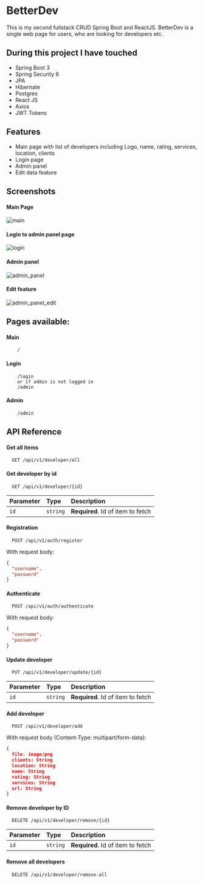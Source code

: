 
# BetterDev

This is my second fullstack CRUD Spring Boot and ReactJS.
BetterDev is a single web page for users, who are looking for developers etc.

## During this project I have touched

- Spring Boot 3
- Spring Security 6
- JPA
- Hibernate
- Postgres
- React JS
- Axios
- JWT Tokens

## Features

- Main page with list of developers including Logo, name, rating, services, location, clients
- Login page
- Admin panel
- Edit data feature

## Screenshots
#### Main Page
![main](https://github.com/zoyazip/BetterDev/assets/67118409/456da594-62c8-4e71-9a48-5df5a426ba1c)

#### Login to admin panel page
![login](https://github.com/zoyazip/BetterDev/assets/67118409/5d2dfde8-ad73-4626-8ce7-d82c5cfd27b8)

#### Admin panel
![admin_panel](https://github.com/zoyazip/BetterDev/assets/67118409/623846a9-4587-4bbb-bd92-3ef2ff16bd26)

#### Edit feature
![admin_panel_edit](https://github.com/zoyazip/BetterDev/assets/67118409/fe02880d-c4db-45d1-8a8e-7fa155382d9b)

## Pages available: 

#### Main

```http
    /
```
#### Login

```http
    /login
    or if admin is not logged in
    /admin
```
#### Admin

```http
    /admin
```

## API Reference

#### Get all items

```http
  GET /api/v1/developer/all
```

#### Get developer by id

```http
  GET /api/v1/developer/{id}
```

| Parameter | Type     | Description                       |
| :-------- | :------- | :-------------------------------- |
| `id`      | `string` | **Required**. Id of item to fetch |

#### Registration

```http
  POST /api/v1/auth/register
```

With request body:
```JSON
{
  "username".
  "password"
}
```
#### Authenticate
```http
  POST /api/v1/auth/authenticate
```

With request body:
```JSON
{
  "username".
  "password"
}
```
#### Update developer
```http
  PUT /api/v1/developer/update/{id}
```

| Parameter | Type     | Description                       |
| :-------- | :------- | :-------------------------------- |
| `id`      | `string` | **Required**. Id of item to fetch |


#### Add developer
```http
  POST /api/v1/developer/add
```

With request body (Content-Type: multipart/form-data):
```JSON
{
  file: image/png
  clients: String
  location: String
  name: String
  rating: String
  services: String
  url: String
}
```
#### Remove developer by ID

```http
  DELETE /api/v1/developer/remove/{id}
```

| Parameter | Type     | Description                       |
| :-------- | :------- | :-------------------------------- |
| `id`      | `string` | **Required**. Id of item to fetch |

#### Remove all developers
```http
  DELETE /api/v1/developer/remove-all
```

